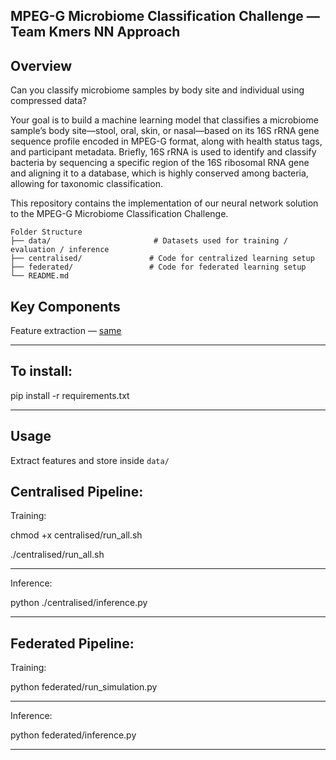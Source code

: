 MPEG-G Microbiome Classification Challenge — Team Kmers NN Approach
---


Overview
---
Can you classify microbiome samples by body site and individual using compressed data?

Your goal is to build a machine learning model that classifies a microbiome sample’s body site—stool, oral, skin, or nasal—based on its 16S rRNA gene sequence profile encoded in MPEG-G format, along with health status tags, and participant metadata. Briefly, 16S rRNA is used to identify and classify bacteria by sequencing a specific region of the 16S ribosomal RNA gene and aligning it to a database, which is highly conserved among bacteria, allowing for taxonomic classification.

This repository contains the implementation of our neural network solution to the MPEG-G Microbiome Classification Challenge. 

```
Folder Structure
├── data/                       # Datasets used for training / evaluation / inference
├── centralised/               # Code for centralized learning setup
├── federated/                 # Code for federated learning setup
└── README.md   
```


Key Components
---

Feature extraction — [same](https://github.com/koleshjr/MPEG-G-Microbiome-Classification-Challenge/tree/main/data_prep)

---

To install:
---

pip install -r requirements.txt

---

Usage
---

Extract features and store inside `data/`


Centralised Pipeline:
---

Training:


chmod +x centralised/run_all.sh


./centralised/run_all.sh

---

Inference:

python ./centralised/inference.py

---

Federated Pipeline:
---

Training:

python federated/run_simulation.py

---

Inference:

python federated/inference.py

---
